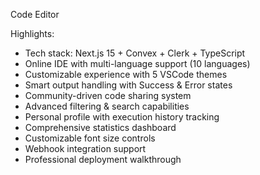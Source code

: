 Code Editor

Highlights:

 * Tech stack: Next.js 15 + Convex + Clerk + TypeScript
 * Online IDE with multi-language support (10 languages)
 * Customizable experience with 5 VSCode themes
 * Smart output handling with Success & Error states
 * Community-driven code sharing system
 * Advanced filtering & search capabilities
 * Personal profile with execution history tracking
 * Comprehensive statistics dashboard
 * Customizable font size controls
 * Webhook integration support
 * Professional deployment walkthrough
